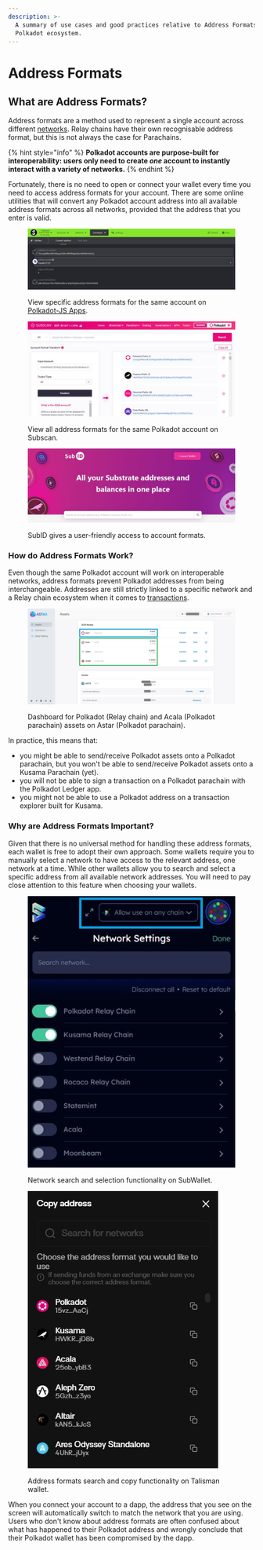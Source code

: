 ```yaml
---
description: >-
  A summary of use cases and good practices relative to Address Formats in the
  Polkadot ecosystem.
---
```


# Address Formats

## What are Address Formats?

Address formats are a method used to represent a single account across different [networks](../5.regulations/networks/). Relay chains have their own recognisable address format, but this is not always the case for Parachains.&#x20;

{% hint style="info" %}
**Polkadot accounts are purpose-built for interoperability: users only need to create **_**one**_** account to instantly interact with a variety of networks.**&#x20;
{% endhint %}

Fortunately, there is no need to open or connect your wallet every time you need to access address formats for your account. There are some online utilities that will convert any Polkadot account address into all available address formats across all networks, provided that the address that you enter is valid.

<figure><img src="../../.gitbook/assets/A_AFPJS.JPG" alt="An image showing how to convert Polkadot address format to a statemint address format on Polkadot-JS App. "><figcaption><p>View specific address formats for the same account on <a href="https://polkadot.js.org/apps/?rpc=wss%3A%2F%2Fpublic-rpc.pinknode.io%2Fstatemint#/utilities">Polkadot-JS Apps</a>.</p></figcaption></figure>

<figure><img src="../../.gitbook/assets/A_AFSubscan.JPG" alt="An image showing the transformation of a Polkadot address format to all other substrate address formats."><figcaption><p>View all address formats for the same Polkadot account on Subscan.</p></figcaption></figure>

<figure><img src="../../.gitbook/assets/A_AFSubID.JPG" alt="A view of the subID platform where you can input any substrate address format to retrieve all other substrate addresses."><figcaption><p> SubID gives a user-friendly access to account formats.</p></figcaption></figure>



### How do Address Formats Work?

Even though the same Polkadot account will work on interoperable networks, address formats prevent Polkadot addresses from being interchangeable. Addresses are still strictly linked to a specific network and a Relay chain ecosystem when it comes to [transactions](../3.operations/).

<figure><img src="../../.gitbook/assets/A_AFAstar.JPG" alt="A dashboard showing polkadot and Acala assets on Astar."><figcaption><p>Dashboard for Polkadot (Relay chain) and Acala (Polkadot parachain) assets on Astar (Polkadot parachain).</p></figcaption></figure>

In practice, this means that:

* you might be able to send/receive Polkadot assets onto a Polkadot parachain, but you won't be able to send/receive Polkadot assets onto a Kusama Parachain (yet).&#x20;
* you will not be able to sign a transaction on a Polkadot parachain with the Polkadot Ledger app.
* you might not be able to use a Polkadot address on a transaction explorer built for Kusama.



### Why are Address Formats Important?

Given that there is no universal method for handling these address formats, each wallet is free to adopt their own approach. Some wallets require you to manually select a network to have access to the relevant address, one network at a time. While other wallets allow you to search and select a specific address from all available network addresses. You will need to pay close attention to this feature when choosing your wallets.

<figure><img src="../../.gitbook/assets/A_AFSubwallet.JPG" alt="This shows a network search and selection functionality on Subwallet."><figcaption><p>Network search and selection functionality on SubWallet.</p></figcaption></figure>

<figure><img src="../../.gitbook/assets/A_AFTalisman.JPG" alt="This shows various address formats, and the search and copy features on Talisman wallet."><figcaption><p>Address formats search and copy functionality on Talisman wallet.</p></figcaption></figure>

When you connect your account to a dapp, the address that you see on the screen will automatically switch to match the network that you are using. Users who don't know about address formats are often confused about what has happened to their Polkadot address and wrongly conclude that their Polkadot wallet has been compromised by the dapp.

